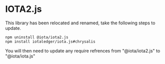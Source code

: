 # IOTA2.js

This library has been relocated and renamed, take the following steps to update.

```shell
npm uninstall @iota/iota2.js
npm install iotaledger/iota.js#chrysalis
```

You will then need to update any require refrences from "@iota/iota2.js" to "@iota/iota.js"

